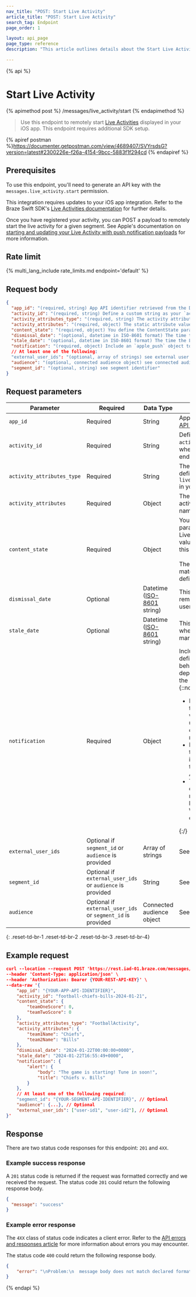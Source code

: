 ```yaml
---
nav_title: "POST: Start Live Activity"
article_title: "POST: Start Live Activity"
search_tag: Endpoint
page_order: 1

layout: api_page
page_type: reference
description: "This article outlines details about the Start Live Activity endpoint."

---
```

{% api %}
# Start Live Activity
{% apimethod post %}
/messages/live_activity/start
{% endapimethod %}

> Use this endpoint to remotely start [Live Activities]({{site.baseurl}}/developer_guide/platform_integration_guides/swift/live_activities/live_activities/) displayed in your iOS app. This endpoint requires additional SDK setup.


{% apiref postman %}https://documenter.getpostman.com/view/4689407/SVYrsdsG?version=latest#2300226e-f26a-4154-9bcc-5883f1f294cd {% endapiref %}

## Prerequisites

To use this endpoint, you'll need to generate an API key with the `messages.live_activity.start` permission.

This integration requires updates to your iOS app integration. Refer to the Braze Swift SDK's [Live Activities documentation]({{site.baseurl}}/developer_guide/platform_integration_guides/swift/live_activities/live_activities) for further details.

Once you have registered your activity, you can POST a payload to remotely start the live activity for a given segment. See Apple's documentation on [starting and updating your Live Activity with push notification payloads](https://developer.apple.com/documentation/activitykit/starting-and-updating-live-activities-with-activitykit-push-notifications) for more information.

## Rate limit

{% multi_lang_include rate_limits.md endpoint='default' %}

## Request body

```json
{
  "app_id": "(required, string) App API identifier retrieved from the Developer Console.",
  "activity_id": "(required, string) Define a custom string as your `activity_id`. You will use this ID when you wish to send update or end events to your Live Activity.",
  "activity_attributes_type": "(required, string) The activity attributes type you define within `liveActivities.registerPushToStart` in your app",
  "activity_attributes": "(required, object) The static attribute values for the activity type (i.e. the sports team names which don't change)",
  "content_state": "(required, object) You define the ContentState parameters when you create your Live Activity. Pass the updated values for your ContentState using this object. The format of this request must match the shape you initially defined.",
  "dismissal_date": "(optional, datetime in ISO-8601 format) The time to remove the Live Activity from the user’s UI. If this time is in the past, the Live Activity will be removed immediately.",
  "stale_date": "(optional, datetime in ISO-8601 format) The time the Live Activity content is marked as outdated in the user’s UI.",
  "notification": "(required, object) Include an `apple_push` object to define a push notification that creates an alert for the user, displayed on paired watchOS devices. Should include `notification.alert.title` and `notification.alert.body`",
  // At least one of the following:
  "external_user_ids": "(optional, array of strings) see external user identifier",
  "audience": "(optional, connected audience object) see connected audience",
  "segment_id": "(optional, string) see segment identifier"
}
```

## Request parameters

| Parameter           | Required | Data Type                                                                | Description                                                                                                                                                                                                                                                                                                                                                                                                                                                                                                                                                                                                                                                                                                                                                                                                                                                                                  |
| ------------------- | -------- | ------------------------------------------------------------------------ | -------------------------------------------------------------------------------------------------------------------------------------------------------------------------------------------------------------------------------------------------------------------------------------------------------------------------------------------------------------------------------------------------------------------------------------------------------------------------------------------------------------------------------------------------------------------------------------------------------------------------------------------------------------------------------------------------------------------------------------------------------------------------------------------------------------------------------------------------------------------------------------------- |
| `app_id`            | Required | String                                                                   | App [API identifier]({{site.baseurl}}/api/identifier_types/#the-app-identifier) retrieved from the [API Keys]({{site.baseurl}}/user_guide/administrative/app_settings/api_settings_tab/) page.                                                                                                                                                                                                                                                                                                                                                                                                                                                                                                                                                                                                                                                                                               |
| `activity_id`       | Required | String                                                                   | Define a custom string as your `activity_id`. You will use this ID when you wish to send update or end events to your Live Activity.                                                                                                                                                                                                                                                                                                                                                                                                                                                                                                                              |
| `activity_attributes_type`       | Required | String                                                                   | The activity attributes type you define within `liveActivities.registerPushToStart` in your app                                                                                                                                                                                                                                                                                                                                                                                                                                                                                                                              |
| `activity_attributes`       | Required | Object                                                                   | The static attribute values for the activity type (i.e. the sports team names which don't change)                                                                                                                                                                                                                                                                                                                                                                                                                                                                                                                              |
| `content_state`     | Required | Object                                                                   | You define the `ContentState` parameters when you create your Live Activity. Pass the updated values for your `ContentState` using this object.<br><br>The format of this request must match the shape you initially defined.                                                                                                                                                                                                                                                                                                                                                                                                                                                                                                                                                                                                                                                                |
| `dismissal_date` | Optional | Datetime <br>([ISO-8601](https://en.wikipedia.org/wiki/ISO_8601) string) | This parameter defines the time to remove the Live Activity from the user's UI. |
| `stale_date` | Optional | Datetime <br>([ISO-8601](https://en.wikipedia.org/wiki/ISO_8601) string) | This parameter tells the system when the Live Activity content is marked as outdated in the user's UI. |
| `notification`      | Required | Object                                                                   | Include an [`apple_push`]({{site.baseurl}}/api/objects_filters/messaging/apple_object/) object to define a push notification. This behavior of this push notification depends on if the user is active or if the user is using a proxy device. {::nomarkdown}<ul><li>If a <code>notification</code> is included and the user is active on their iPhone when the update is delivered, the updated Live Activity UI will slide down and display like a push notification.</li><li>If a <code>notification</code> is included and the user is not active on their iPhone, their screen will light up to display the updated Live Activity UI on their lock screen.</li><li>The <code>notification alert</code> will not display as a standard push notification. Additionally, if a user has a proxy device, like an Apple Watch, the <code>alert</code> will be displayed there.</li></ul>{:/} |
| `external_user_ids` | Optional if `segment_id` or `audience` is provided | Array of strings                                                         | See [external user ID]({{site.baseurl}}/api/objects_filters/user_attributes_object/#braze-user-profile-fields).                                                                                                                                                                                                                                                                                                                                                                                                                                                                                                                                                                                                                                                                                                                                                                              |
| `segment_id `       | Optional if `external_user_ids` or `audience` is provided | String                                                                   | See [segment identifier]({{site.baseurl}}/api/identifier_types/).                                                                                                                                                                                                                                                                                                                                                                                                                                                                                                                                                                                                                                                                                                                                                                                                                            |
| `audience`          | Optional if `external_user_ids` or `segment_id` is provided | Connected audience object                                                | See [connected audience]({{site.baseurl}}/api/objects_filters/connected_audience/).                                                                                                                                                                                                                                                                                                                                                                                                                                                                                                                                                                                                                                                                                                                                                                                                          |

{: .reset-td-br-1 .reset-td-br-2 .reset-td-br-3 .reset-td-br-4}

## Example request

```json
curl --location --request POST 'https://rest.iad-01.braze.com/messages/live_activity/start' \
--header 'Content-Type: application/json' \
--header 'Authorization: Bearer {YOUR-REST-API-KEY}' \
--data-raw '{
    "app_id": "{YOUR-APP-API-IDENTIFIER}",
    "activity_id": "football-chiefs-bills-2024-01-21",
    "content_state": {
        "teamOneScore": 0,
        "teamTwoScore": 0
    },
    "activity_attributes_type": "FootballActivity",
    "activity_attributes": {
        "team1Name": "Chiefs",
        "team2Name": "Bills"
    },
    "dismissal_date": "2024-01-22T00:00:00+0000",
    "stale_date": "2024-01-22T16:55:49+0000",
    "notification": {
        "alert": {
            "body": "The game is starting! Tune in soon!",
            "title": "Chiefs v. Bills"
        }
    },
    // At least one of the following required:
    "segment_id": "{YOUR-SEGMENT-API-IDENTIFIER}", // Optional
    "audience": {...}, // Optional
    "external_user_ids": ["user-id1", "user-id2"], // Optional
}'
```

## Response

There are two status code responses for this endpoint: `201` and `4XX`.

### Example success response

A `201` status code is returned if the request was formatted correctly and we received the request. The status code `201` could return the following response body.

```json
{
  "message": "success"
}
```

### Example error response

The `4XX` class of status code indicates a client error. Refer to the [API errors and responses article]({{site.baseurl}}/api/errors/) for more information about errors you may encounter.

The status code `400` could return the following response body. 

```json
{
    "error": "\nProblem:\n  message body does not match declared format\nResolution:\n  when specifying application/json as content-type, you must pass valid application/json in the request's 'body' "
}
```

{% endapi %}
